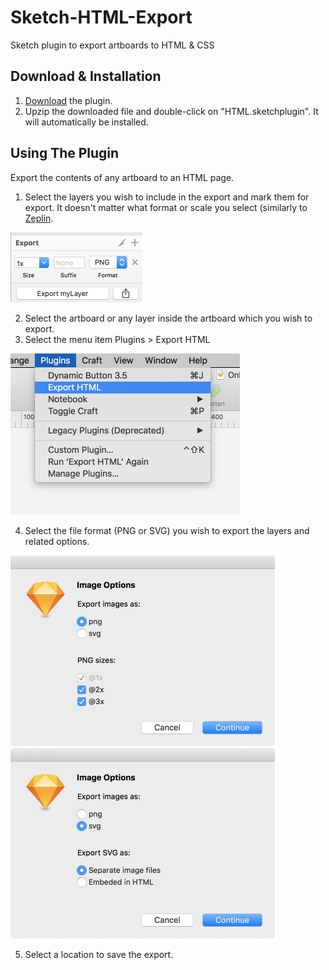 # Sketch-HTML-Export
Sketch plugin to export artboards to HTML &amp; CSS

## Download &amp; Installation
1. [Download](./archive/master.zip) the plugin.
2. Upzip the downloaded file and double-click on "HTML.sketchplugin". It will automatically be installed.

## Using The Plugin
Export the contents of any artboard to an HTML page.

1. Select the layers you wish to include in the export and mark them for export. It doesn't matter what format or scale you select (similarly to [Zeplin](https://zeplin.io).

  <img src="images/export.png" width=211>

2. Select the artboard or any layer inside the artboard which you wish to export.
3. Select the menu item Plugins > Export HTML

  <img src="images/plugin-menu.png" width=367>

4. Select the file format (PNG or SVG) you wish to export the layers and related options.

  <img src="images/png-options.png" width=423>

  <img src="images/svg-options.png" width=423>
  
5. Select a location to save the export.
